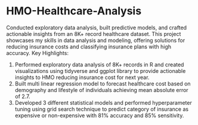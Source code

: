 # HMO-Healthcare-Analysis
Conducted exploratory data analysis, built predictive models, and crafted actionable insights from an 8K+ record healthcare dataset. This project showcases my skills in data analysis and modeling, offering solutions for reducing insurance costs and classifying insurance plans with high accuracy.
Key Highlights:
1. Performed exploratory data analysis of 8K+ records in R and created visualizations using tidyverse and ggplot library to provide actionable insights to HMO reducing insurance cost for next year.
2. Built multi linear regression model to forecast healthcare cost based on demography and lifestyle of individuals achieving mean absolute error of 2.7.
3. Developed 3 different statistical models and performed hyperparameter tuning using grid search technique to predict category of insurance as expensive or non-expensive with 81% accuracy and 85% sensitivity.
